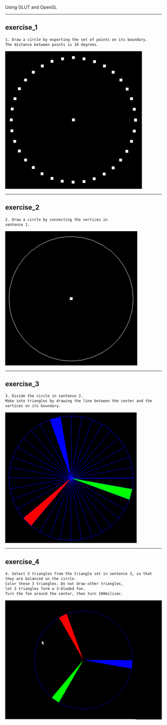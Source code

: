 Using GLUT and OpenGL

-------------
## exercise_1

```
1. Draw a circle by exporting the set of points on its boundary. 
The distance between points is 10 degrees.
```

![lab1](images/ex1.png "image example of ex1")

-------------
## exercise_2

```
2. Draw a circle by connecting the vertices in 
sentence 1.
```

![lab2](images/ex2.png "image example of ex2")

-------------
## exercise_3

```
3. Divide the circle in sentence 2. 
Make into triangles by drawing the line between the center and the vertices on its boundary.
```

![lab3](images/ex3.png "image example of ex3")

-------------
## exercise_4

```
4. Select 3 triangles from the triangle set in sentence 3, so that they are balanced on the circle. 
Color these 3 triangles. Do not draw other triangles,
let 3 triangles form a 3-bladed fan. 
Turn the fan around the center, then turn 100milisec.
```

![lab4](images/ex4.gif "image example of ex4")